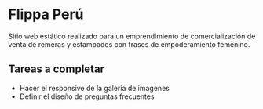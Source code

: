 # Flippa Perú
Sitio web estático realizado para un emprendimiento de comercialización de venta de remeras y estampados con frases de empoderamiento femenino.

## Tareas a completar
* Hacer el responsive de la galeria de imagenes
* Definir el diseño de preguntas frecuentes
